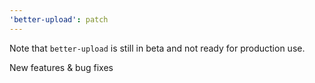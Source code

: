 ```yaml
---
'better-upload': patch
---
```


Note that `better-upload` is still in beta and not ready for production use.

New features & bug fixes
